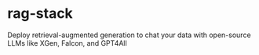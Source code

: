 # rag-stack
Deploy retrieval-augmented generation to chat your data with open-source LLMs like XGen, Falcon, and GPT4All
